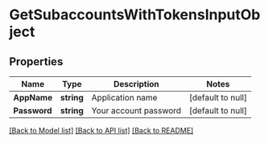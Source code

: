 # GetSubaccountsWithTokensInputObject

## Properties
Name | Type | Description | Notes
------------ | ------------- | ------------- | -------------
**AppName** | **string** | Application name | [default to null]
**Password** | **string** | Your account password | [default to null]

[[Back to Model list]](../README.md#documentation-for-models) [[Back to API list]](../README.md#documentation-for-api-endpoints) [[Back to README]](../README.md)


